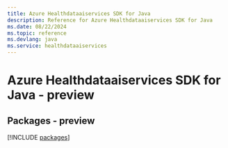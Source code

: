 ```yaml
---
title: Azure Healthdataaiservices SDK for Java
description: Reference for Azure Healthdataaiservices SDK for Java
ms.date: 08/22/2024
ms.topic: reference
ms.devlang: java
ms.service: healthdataaiservices
---
```

# Azure Healthdataaiservices SDK for Java - preview
## Packages - preview
[!INCLUDE [packages](healthdataaiservices-index.md)]